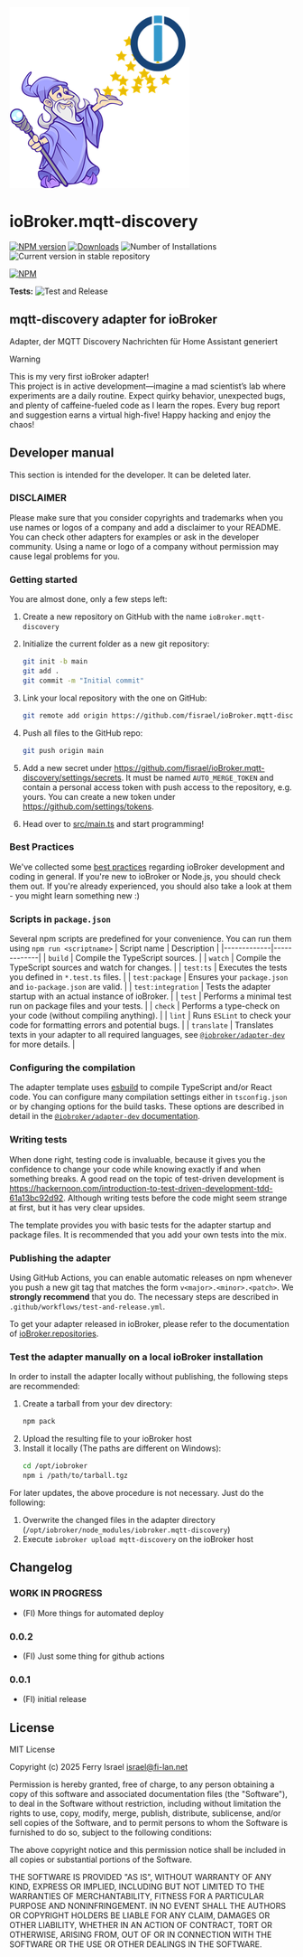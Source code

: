![Logo](admin/mqtt-discovery.png)

# ioBroker.mqtt-discovery

[![NPM version](https://img.shields.io/npm/v/iobroker.mqtt-discovery.svg)](https://www.npmjs.com/package/iobroker.mqtt-discovery)
[![Downloads](https://img.shields.io/npm/dm/iobroker.mqtt-discovery.svg)](https://www.npmjs.com/package/iobroker.mqtt-discovery)
![Number of Installations](https://iobroker.live/badges/mqtt-discovery-installed.svg)
![Current version in stable repository](https://iobroker.live/badges/mqtt-discovery-stable.svg)

[![NPM](https://nodei.co/npm/iobroker.mqtt-discovery.png?downloads=true)](https://nodei.co/npm/iobroker.mqtt-discovery/)

**Tests:** ![Test and Release](https://github.com/fisrael/ioBroker.mqtt-discovery/workflows/Test%20and%20Release/badge.svg)

## mqtt-discovery adapter for ioBroker

Adapter, der MQTT Discovery Nachrichten für Home Assistant generiert

> [!WARNING]
> This is my very first ioBroker adapter!  
> This project is in active development—imagine a mad scientist’s lab where experiments are a daily routine. Expect quirky behavior, unexpected bugs, and plenty of caffeine-fueled code as I learn the ropes. Every bug report and suggestion earns a virtual high-five!
> Happy hacking and enjoy the chaos!

## Developer manual

This section is intended for the developer. It can be deleted later.

### DISCLAIMER

Please make sure that you consider copyrights and trademarks when you use names or logos of a company and add a disclaimer to your README.
You can check other adapters for examples or ask in the developer community. Using a name or logo of a company without permission may cause legal problems for you.

### Getting started

You are almost done, only a few steps left:

1. Create a new repository on GitHub with the name `ioBroker.mqtt-discovery`
1. Initialize the current folder as a new git repository:
    ```bash
    git init -b main
    git add .
    git commit -m "Initial commit"
    ```
1. Link your local repository with the one on GitHub:

    ```bash
    git remote add origin https://github.com/fisrael/ioBroker.mqtt-discovery
    ```

1. Push all files to the GitHub repo:
    ```bash
    git push origin main
    ```
1. Add a new secret under https://github.com/fisrael/ioBroker.mqtt-discovery/settings/secrets. It must be named `AUTO_MERGE_TOKEN` and contain a personal access token with push access to the repository, e.g. yours. You can create a new token under https://github.com/settings/tokens.

1. Head over to [src/main.ts](src/main.ts) and start programming!

### Best Practices

We've collected some [best practices](https://github.com/ioBroker/ioBroker.repositories#development-and-coding-best-practices) regarding ioBroker development and coding in general. If you're new to ioBroker or Node.js, you should
check them out. If you're already experienced, you should also take a look at them - you might learn something new :)

### Scripts in `package.json`

Several npm scripts are predefined for your convenience. You can run them using `npm run <scriptname>`
| Script name | Description |
|-------------|-------------|
| `build` | Compile the TypeScript sources. |
| `watch` | Compile the TypeScript sources and watch for changes. |
| `test:ts` | Executes the tests you defined in `*.test.ts` files. |
| `test:package` | Ensures your `package.json` and `io-package.json` are valid. |
| `test:integration` | Tests the adapter startup with an actual instance of ioBroker. |
| `test` | Performs a minimal test run on package files and your tests. |
| `check` | Performs a type-check on your code (without compiling anything). |
| `lint` | Runs `ESLint` to check your code for formatting errors and potential bugs. |
| `translate` | Translates texts in your adapter to all required languages, see [`@iobroker/adapter-dev`](https://github.com/ioBroker/adapter-dev#manage-translations) for more details. |

### Configuring the compilation

The adapter template uses [esbuild](https://esbuild.github.io/) to compile TypeScript and/or React code. You can configure many compilation settings
either in `tsconfig.json` or by changing options for the build tasks. These options are described in detail in the
[`@iobroker/adapter-dev` documentation](https://github.com/ioBroker/adapter-dev#compile-adapter-files).

### Writing tests

When done right, testing code is invaluable, because it gives you the
confidence to change your code while knowing exactly if and when
something breaks. A good read on the topic of test-driven development
is https://hackernoon.com/introduction-to-test-driven-development-tdd-61a13bc92d92.
Although writing tests before the code might seem strange at first, but it has very
clear upsides.

The template provides you with basic tests for the adapter startup and package files.
It is recommended that you add your own tests into the mix.

### Publishing the adapter

Using GitHub Actions, you can enable automatic releases on npm whenever you push a new git tag that matches the form
`v<major>.<minor>.<patch>`. We **strongly recommend** that you do. The necessary steps are described in `.github/workflows/test-and-release.yml`.

To get your adapter released in ioBroker, please refer to the documentation
of [ioBroker.repositories](https://github.com/ioBroker/ioBroker.repositories#requirements-for-adapter-to-get-added-to-the-latest-repository).

### Test the adapter manually on a local ioBroker installation

In order to install the adapter locally without publishing, the following steps are recommended:

1. Create a tarball from your dev directory:
    ```bash
    npm pack
    ```
1. Upload the resulting file to your ioBroker host
1. Install it locally (The paths are different on Windows):
    ```bash
    cd /opt/iobroker
    npm i /path/to/tarball.tgz
    ```

For later updates, the above procedure is not necessary. Just do the following:

1. Overwrite the changed files in the adapter directory (`/opt/iobroker/node_modules/iobroker.mqtt-discovery`)
1. Execute `iobroker upload mqtt-discovery` on the ioBroker host

## Changelog

### **WORK IN PROGRESS**
- (FI) More things for automated deploy

### 0.0.2

- (FI) Just some thing for github actions

### 0.0.1

- (FI) initial release


## License

MIT License

Copyright (c) 2025 Ferry Israel <israel@fi-lan.net>

Permission is hereby granted, free of charge, to any person obtaining a copy
of this software and associated documentation files (the "Software"), to deal
in the Software without restriction, including without limitation the rights
to use, copy, modify, merge, publish, distribute, sublicense, and/or sell
copies of the Software, and to permit persons to whom the Software is
furnished to do so, subject to the following conditions:

The above copyright notice and this permission notice shall be included in all
copies or substantial portions of the Software.

THE SOFTWARE IS PROVIDED "AS IS", WITHOUT WARRANTY OF ANY KIND, EXPRESS OR
IMPLIED, INCLUDING BUT NOT LIMITED TO THE WARRANTIES OF MERCHANTABILITY,
FITNESS FOR A PARTICULAR PURPOSE AND NONINFRINGEMENT. IN NO EVENT SHALL THE
AUTHORS OR COPYRIGHT HOLDERS BE LIABLE FOR ANY CLAIM, DAMAGES OR OTHER
LIABILITY, WHETHER IN AN ACTION OF CONTRACT, TORT OR OTHERWISE, ARISING FROM,
OUT OF OR IN CONNECTION WITH THE SOFTWARE OR THE USE OR OTHER DEALINGS IN THE
SOFTWARE.

